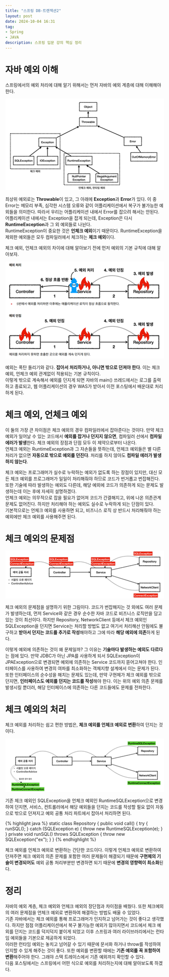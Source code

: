 ```yaml
---
title: "스프링 DB-트랜잭션2"
layout: post
date: 2024-10-04 16:31
tag:
- Spring
- JAVA
description: 스프링 입문 강의 핵심 정리
---  
```


# 자바 예외 이해  
스프링에서의 예외 처리에 대해 알기 위해서는 먼저 자바의 예외 계층에 대해 이해해야 한다.  

![예외 계층](/assets/img/예외%20계층.png)  

최상위 예외로는 **Throwable**이 있고, 그 아래에 **Exception**과 **Error**가 있다. 이 중 Error는 메모리 부족, 심각한 시스템 오류와 같이 어플리케이션에서 복구가 불가능한 예외들을 의미한다. 따라서 우리는 어플리케이션 내에서 Error를 잡으려 해서는 안된다.  
어플리케이션 내에서는 Exception을 잡게 되는데, Exception은 다시 **RuntimeException**과 그 외 예외들로 나뉜다.  
RuntimeException이 중요한 것은 **언체크 예외**이기 때문이다. RuntimeException을 제외한 예외들은 모두 컴파일러에서 체크하는 **체크 예외**이다.  

체크 예외, 언체크 예외의 차이에 대해 알아보기 전에 먼저 예외의 기본 규칙에 대해 알아보자.  

![예외 처리](/assets/img/예외%20처리.png)  

예외는 폭탄 돌리기와 같다. **잡아서 처리하거나, 아니면 밖으로 던져야 한다**. 이는 체크 예외, 언체크 예외 관계없이 적용되는 기본 규칙이다.  
이렇게 밖으로 계속해서 예외를 던지게 되면 자바의 main() 쓰레드에서는 로그를 출력하고 종료되고, 웹 어플리케이션의 경우 WAS가 받아서 이전 포스팅에서 배운대로 처리하게 된다.  

# 체크 예외, 언체크 예외  
이 둘의 가장 큰 차이점은 체크 예외의 경우 컴파일러에서 잡아준다는 것이다. 만약 체크 예외가 일어날 수 있는 코드에서 **예외를 잡거나 던지지 않으면**, 컴파일러 선에서 **컴파일 에러가 발생**한다. 체크 예외의 장점과 단점 모두 이 제약으로부터 나온다.  
언체크 예외는 RuntimeException과 그 자손들을 뜻하는데, 언체크 예외들은 별 다른 처리가 없으면 **자동으로 밖으로 예외를 던진다**. 처리를 하지 않아도 **컴파일 에러가 발생하지 않는다**.  

체크 예외는 프로그래머가 실수로 누락하는 예외가 없도록 하는 장점이 있지만, 대신 모든 체크 예외를 프로그래머가 일일이 처리해줘야 하므로 코드가 번거롭고 번잡해진다. 또한 기술에 따라 발생하는 예외도 다른데, 해당 예외에 코드가 의존하게 되는 문제도 발생하는데 이는 후에 자세히 설명하겠다.  
언체크 예외는 의무적으로 잡을 필요가 없어져 코드가 간결해지고, 위에 나온 의존관계 문제도 없어진다. 하지만 처리해야 하는 예외도 실수로 누락하게 되는 단점이 있다.  
기본적으로는 언체크 예외를 사용하면 되고, 비즈니스 로직 상 반드시 처리해줘야 하는 예외에만 체크 예외를 사용해주면 된다.  

# 체크 예외의 문제점  

![체크예외 문제](/assets/img/체크%20예외%20문제.png)  

체크 예외의 문제점을 설명하기 위한 그림이다. 코드가 번잡해지는 것 외에도 여러 문제가 발생하는데, 먼저 Service와 같은 경우 순수한 자바 코드로 비즈니스 로직만을 담고 있는 것이 최선이다. 하지만 Repository, NetworkClient 등에서 체크 예외인 SQLException을 던지면 Service는 처리할 방법도 없고 여기서 처리해선 안됨에도 불구하고 **받아서 던지는 코드를 추가로 작성**해야하고 그에 따라 **해당 예외에 의존**하게 된다.  

이렇게 예외에 의존하는 것이 왜 문제일까? 그 이유는 **기술마다 발생하는 예외도 다르다**는 점에 있다. 만약 JDBC가 아닌 JPA를 사용하게 되서 SQLException이 JPAException으로 변경되면 예외에 의존하는 Service 코드까지 뜯어고쳐야 한다. 인터페이스를 사용하여 변경의 여파를 최소화하는 객체지향 설계에서 이는 문제가 된다.  
또한 인터페이스의 순수성을 해치는 문제도 있는데, 만약 구현체가 체크 예외를 밖으로 던지면, **인터페이스도 예외를 던지는 코드를 작성**해야 한다. 이는 위의 예외 의존 문제를 발생시킬 뿐더러, 해당 인터페이스에 의존하는 다른 코드들에도 문제를 전파한다.  

# 체크 예외의 처리  
체크 예외를 처리하는 쉽고 편한 방법은, **체크 예외를 언체크 예외로 변환**하여 던지는 것이다.  

![체크 예외 처리](/assets/img/체크%20예외%20처리.png)  

기존 체크 예외인 SQLException을 언체크 예외인 RuntimeSQLException으로 변경하여 던지면, 서비스, 컨트롤러에서 해당 예외들을 던지는 코드를 작성할 필요 없이 자동으로 밖으로 던져지고 예외 공통 처리 파트에서 잡아서 처리하면 된다.  

{% highlight java %}
static class Repository {
    public void call() {
        try {
            runSQL();
        } catch (SQLException e) {
            throw new RuntimeSQLException(e);
        }
    }
    private void runSQL() throws SQLException {
        throw new SQLException("ex");
    }
}
{% endhighlight %}  

체크 예외를 언체크 예외로 변환하는 간단한 코드이다. 이렇게 언체크 예외로 변환하여 던져주면 체크 예외의 의존 문제를 포함한 여러 문제들이 해결되기 때문에 **구현체의 기술이 변경되어도** 예외 공통 처리부분만 변경하면 되기 때문에 **변경의 영향력이 최소화**된다.

# 정리  
자바의 예외 계층, 체크 예외와 언체크 예외의 장단점과 차이점을 배웠다. 또한 체크예외의 여러 문제점을 언체크 예외로 변환하여 해결하는 방법도 배울 수 있었다.  
기존 자바에서는 체크 예외를 통해 프로그래머가 인지하고 넘어가는 것이 좋다고 생각했다. 하지만 점점 어플리케이션에서 복구 불가능한 예외가 많아지면서 코드에서 체크 예외를 던지는 코드를 덕지덕지 붙이게 되었고 이후 스프링과 여러 라이브러리에서는 런타임 예외들을 기본으로 제공하게 되었다.  
이러한 런타임 예외는 놓치고 넘어갈 수 있기 때문에 문서화 하거나 throw를 작성하여 인지할 수 있게 해주는 것이 좋다. 또한 예외를 변환할 때에는 **기존 예외를 꼭 포함하여 변환**해주어야 한다. 그래야 스택 트레이스에서 기존 예외까지 확인할 수 있다.  
다음 포스팅에서는 스프링에서 어떤 식으로 예외를 처리하는지에 대해 알아보도록 하겠다.